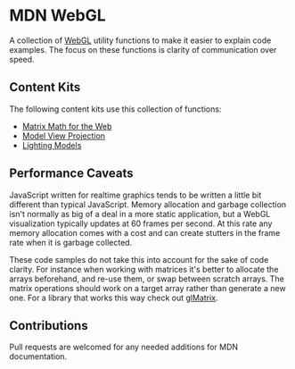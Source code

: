# MDN WebGL

A collection of [WebGL](https://developer.mozilla.org/en-US/docs/Web/API/WebGL_API) utility functions to make it easier to explain code examples. The focus on these functions is clarity of communication over speed. 

## Content Kits

The following content kits use this collection of functions:

 * [Matrix Math for the Web](https://github.com/tatumcreative/mdn-matrix-math)
 * [Model View Projection](https://github.com/tatumcreative/mdn-model-view-projection)
 * [Lighting Models](https://github.com/tatumcreative/mdn-lighting-models)
 
## Performance Caveats

JavaScript written for realtime graphics tends to be written a little bit different than typical JavaScript. Memory allocation and garbage collection isn't normally as big of a deal in a more static application, but a WebGL visualization typically updates at 60 frames per second. At this rate any memory allocation comes with a cost and can create stutters in the frame rate when it is garbage collected.

These code samples do not take this into account for the sake of code clarity. For instance when working with matrices it's better to allocate the arrays beforehand, and re-use them, or swap between scratch arrays. The matrix operations should work on a target array rather than generate a new one. For a library that works this way check out [glMatrix](http://glmatrix.net/).

## Contributions

Pull requests are welcomed for any needed additions for MDN documentation.
